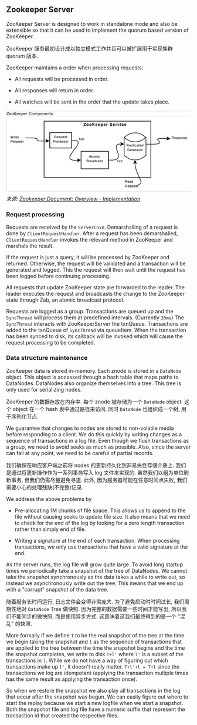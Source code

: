 Zookeeper Server
---
ZooKeeper Server is designed to work in standalone mode and also be extensible so that it can be used to implement the quorum based version of ZooKeeper.

ZooKeeper 服务最初设计成以独立模式工作并且可以被扩展用于实现集群 quorum 版本.


ZooKeeper maintains a order when processing requests:

* All requests will be processed in order.

* All responses will return in order.

* All watches will be sent in the order that the update takes place.


![zookeeper components](images/zookeeper_components.png)
*来源: [Zookeeper Document: Overview - Implementation](https://zookeeper.apache.org/doc/r3.4.12/zookeeperOver.html#Implementation)*


### Request processing

Requests are received by the `ServerCnxn`. Demarshalling of a request is done by `ClientRequestHandler`. After a request has been demarshalled, `ClientRequestHandler` invokes the relevant method in ZooKeeper and marshals the result.

If the request is just a query, it will be processed by ZooKeeper and returned. Otherwise, the request will be validated and a transaction will be generated and logged. This the request will then wait until the request has been logged before continuing processing.

All requests that update ZooKeeper state are forwarded to the leader. The leader executes the request and broadcasts the change to the ZooKeeper state through Zab, an atomic broadcast protocol.

Requests are logged as a group. Transactions are queued up and the `SyncThread` will process them at predefined intervals. (Currently `20ms`) The `SyncThread` interacts with ZooKeeperServer the txnQueue. Transactions are added to the txnQueue of `SyncThread` via queueItem. When the transaction has been synced to disk, its callback will be invoked which will cause the request processing to be completed.


### Data structure maintenance

ZooKeeper data is stored in-memory. Each znode is stored in a `DataNode` object. This object is accessed through a hash table that maps paths to DataNodes. DataNodes also organize themselves into a tree. This tree is only used for serializing nodes.

ZooKeeper 的数据存放在内存中. 每个 znode 被存储为一个 `DataNode` object. 这个 object 在一个 hash 表中通过路径来访问. 同时 `DataNode` 也组织成一个树, 用于序列化节点.

We guarantee that changes to nodes are stored to non-volatile media before responding to a client. We do this quickly by writing changes as a sequence of transactions in a log file. Even though we flush transactions as a group, we need to avoid seeks as much as possible. Also, since the server can fail at any point, we need to be careful of partial records.

我们确保在响应客户端之前将 nodes 的更新持久化到非易失性存储介质上. 我们是通过将更新操作作为一系列事务写入 log 文件来实现的. 虽然我们以组为单位刷新事务, 但我们仍需尽量避免寻道. 此外, 因为服务器可能在任意时间点失败, 我们需要小心的处理残缺(不完整)记录.

We address the above problems by

* Pre-allocating 1M chunks of file space. This allows us to append to the file without causing seeks to update file size. It also means that we need to check for the end of the log by looking for a zero length transaction rather than simply end of file.

* Writing a signature at the end of each transaction. When processing transactions, we only use transactions that have a valid signature at the end.

As the server runs, the log file will grow quite large. To avoid long startup times we periodically take a snapshot of the tree of DataNodes. We cannot take the snapshot synchronously as the data takes a while to write out, so instead we asynchronously write out the tree. This means that we end up with a "corrupt" snapshot of the data tree.

随着服务长时间运行, 日志文件会变得非常庞大. 为了避免启动时时间过长, 我们周期性地对 `DataNode` Tree 做快照. 因为完整的数据需要一些时间才能写出, 所以我们不能同步的做快照, 而是使用异步方式. 这意味着这我们最终得到的是一个 "混乱" 的快照.

More formally if we define `T` to be the real snapshot of the tree at the time we begin taking the snapshot and `l` as the sequence of transactions that are applied to the tree between the time the snapshot begins and the time the snapshot completes, we write to disk `T+l'` where `l'` is a subset of the transactions in `l`. While we do not have a way of figuring out which transactions make up `l'`, it doesn't really matter. `T+l'+l = T+l` since the transactions we log are idempotent (applying the transaction multiple times has the same result as applying the transaction once).

So when we restore the snapshot we also play all transactions in the log that occur after the snapshot was begun. We can easily figure out where to start the replay because we start a new logfile when we start a snapshot. Both the snapshot file and log file have a numeric suffix that represent the transaction id that created the respective files.

